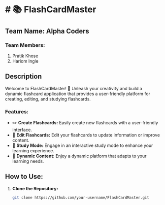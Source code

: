 <h1 style="color=red">  # 📚 FlashCardMaster </h1>

## Team Name: Alpha Coders

### Team Members:
1. Pratik Khose
2. Hariom Ingle

## Description
Welcome to FlashCardMaster! 🚀 Unleash your creativity and build a dynamic flashcard application that provides a user-friendly platform for creating, editing, and studying flashcards.

### Features:
- ✏️ **Create Flashcards:** Easily create new flashcards with a user-friendly interface.
- 📝 **Edit Flashcards:** Edit your flashcards to update information or improve content.
- 📖 **Study Mode:** Engage in an interactive study mode to enhance your learning experience.
- 🔄 **Dynamic Content:** Enjoy a dynamic platform that adapts to your learning needs.

## How to Use:
1. **Clone the Repository:**
   ```bash
   git clone https://github.com/your-username/FlashCardMaster.git
